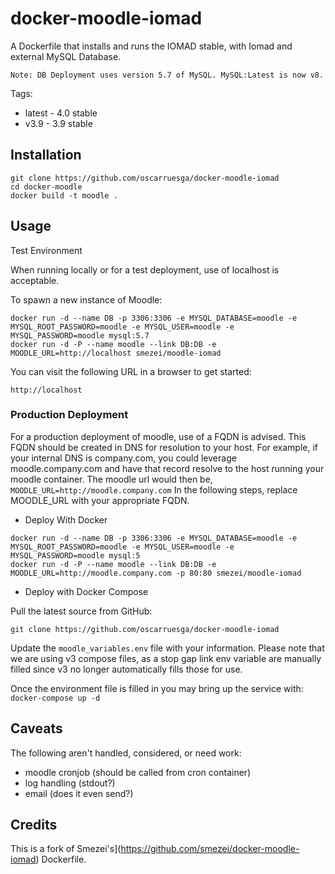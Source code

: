 docker-moodle-iomad
===================

A Dockerfile that installs and runs the  IOMAD  stable, with Iomad and external MySQL Database.


`Note: DB Deployment uses version 5.7 of MySQL. MySQL:Latest is now v8.`

Tags:
* latest - 4.0 stable
* v3.9 - 3.9 stable

## Installation

```
git clone https://github.com/oscarruesga/docker-moodle-iomad
cd docker-moodle
docker build -t moodle .
```

## Usage

Test Environment

When running locally or for a test deployment, use of localhost is acceptable.

To spawn a new instance of Moodle:

```
docker run -d --name DB -p 3306:3306 -e MYSQL_DATABASE=moodle -e MYSQL_ROOT_PASSWORD=moodle -e MYSQL_USER=moodle -e MYSQL_PASSWORD=moodle mysql:5.7
docker run -d -P --name moodle --link DB:DB -e MOODLE_URL=http://localhost smezei/moodle-iomad
```

You can visit the following URL in a browser to get started:

```
http://localhost
```

### Production Deployment

For a production deployment of moodle, use of a FQDN is advised. This FQDN should be created in DNS for resolution to your host. For example, if your internal DNS is company.com, you could leverage moodle.company.com and have that record resolve to the host running your moodle container. The moodle url would then be, `MOODLE_URL=http://moodle.company.com`
In the following steps, replace MOODLE_URL with your appropriate FQDN.

* Deploy With Docker
```
docker run -d --name DB -p 3306:3306 -e MYSQL_DATABASE=moodle -e MYSQL_ROOT_PASSWORD=moodle -e MYSQL_USER=moodle -e MYSQL_PASSWORD=moodle mysql:5
docker run -d -P --name moodle --link DB:DB -e MOODLE_URL=http://moodle.company.com -p 80:80 smezei/moodle-iomad
```

* Deploy with Docker Compose

Pull the latest source from GitHub:
```
git clone https://github.com/oscarruesga/docker-moodle-iomad
```

Update the `moodle_variables.env` file with your information. Please note that we are using v3 compose files, as a stop gap link env variable are manually filled since v3 no longer automatically fills those for use.

Once the environment file is filled in you may bring up the service with:
`docker-compose up -d`



## Caveats
The following aren't handled, considered, or need work: 
* moodle cronjob (should be called from cron container)
* log handling (stdout?)
* email (does it even send?)

## Credits

This is a fork of Smezei's](https://github.com/smezei/docker-moodle-iomad) Dockerfile.

